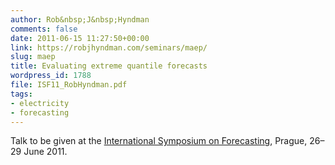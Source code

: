 ```yaml
---
author: Rob&nbsp;J&nbsp;Hyndman
comments: false
date: 2011-06-15 11:27:50+00:00
link: https://robjhyndman.com/seminars/maep/
slug: maep
title: Evaluating extreme quantile forecasts
wordpress_id: 1788
file: ISF11_RobHyndman.pdf
tags:
- electricity
- forecasting
---
```


Talk to be given at the [International Symposium on Forecasting](http://www.forecasters.org/isf/), Prague, 26–29 June 2011.

